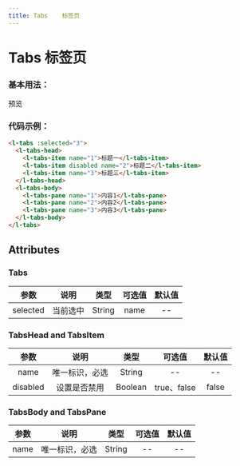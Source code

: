 ```yaml
---
title: Tabs    标签页
---
```


# Tabs 标签页

### 基本用法：

预览

<ClientOnly>
<TabsDemo></TabsDemo>
</ClientOnly>

### 代码示例：

```html
<l-tabs :selected="3">
  <l-tabs-head>
    <l-tabs-item name="1">标题一</l-tabs-item>
    <l-tabs-item disabled name="2">标题二</l-tabs-item>
    <l-tabs-item name="3">标题三</l-tabs-item>
  </l-tabs-head>
  <l-tabs-body>
    <l-tabs-pane name="1">内容1</l-tabs-pane>
    <l-tabs-pane name="2">内容2</l-tabs-pane>
    <l-tabs-pane name="3">内容3</l-tabs-pane>
  </l-tabs-body>
</l-tabs>
```

## Attributes

### Tabs

|   参数   |   说明   |  类型  | 可选值 | 默认值 |
| :------: | :------: | :----: | :----: | :----: |
| selected | 当前选中 | String |  name  |   --   |

### TabsHead and TabsItem

|   参数   |      说明      |  类型   |   可选值    | 默认值 |
| :------: | :------------: | :-----: | :---------: | :----: |
|   name   | 唯一标识，必选 | String  |     --      |   --   |
| disabled |  设置是否禁用  | Boolean | true、false | false  |

### TabsBody and TabsPane

| 参数 |      说明      |  类型  | 可选值 | 默认值 |
| :--: | :------------: | :----: | :----: | :----: |
| name | 唯一标识，必选 | String |   --   |   --   |
